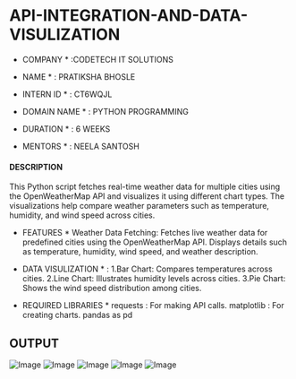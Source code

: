 # API-INTEGRATION-AND-DATA-VISULIZATION

* COMPANY * :CODETECH IT SOLUTIONS

* NAME * : PRATIKSHA BHOSLE

* INTERN ID * :   CT6WQJL

* DOMAIN NAME * : PYTHON PROGRAMMING

* DURATION * : 6 WEEKS

* MENTORS * : NEELA SANTOSH

#### DESCRIPTION ####
  
  This Python script fetches real-time weather data for multiple cities using the OpenWeatherMap API and visualizes it using different chart types. The visualizations help compare weather parameters such as temperature, humidity, and wind speed across cities.
  
 * FEATURES *
Weather Data Fetching:
  Fetches live weather data for predefined cities using the OpenWeatherMap API.
Displays details such as temperature, humidity, wind speed, and weather description.

* DATA VISULIZATION * :
1.Bar Chart: Compares temperatures across cities.
2.Line Chart: Illustrates humidity levels across cities.
3.Pie Chart: Shows the wind speed distribution among cities.

* REQUIRED LIBRARIES *
  requests : For making API calls.
  matplotlib : For creating charts.
  pandas as pd

## OUTPUT ##
![Image](https://github.com/user-attachments/assets/fb2d8c83-b4d5-4f76-91c2-c38766cb8aae)
![Image](https://github.com/user-attachments/assets/ba6abb63-a0a0-47f6-a7d8-4259ddc1c0ae)
![Image](https://github.com/user-attachments/assets/eeba4070-7c28-4848-b7d4-1492cfdf0318)
![Image](https://github.com/user-attachments/assets/855c4c75-33b8-4016-b3fc-a3807292ae41)
![Image](https://github.com/user-attachments/assets/4c110f78-776f-4b0a-a3f6-73c1886129b3)
